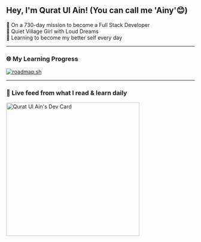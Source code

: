 ## Hey, I'm Qurat Ul Ain! (You can call me 'Ainy'😊)

🚀 On a 730-day mission to become a Full Stack Developer  
🦋 Quiet Village Girl with Loud Dreams  
🌱 Learning to become my better self every day  

---

### 🌐 My Learning Progress
[![roadmap.sh](https://roadmap.sh/card/wide/68342d17cf080f2a32ee88dd?variant=dark&roadmaps=design-system%2Cfrontend)](https://roadmap.sh)

---

### 📌 Live feed from what I read & learn daily
<a href="https://app.daily.dev/ainycodes07"><img src="https://api.daily.dev/devcards/v2/DFNvnWicFDWSbg6MnvQwe.png?type=default&r=scv" width="356" alt="Qurat Ul Ain's Dev Card"/></a>
